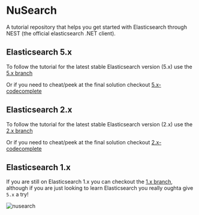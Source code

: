 ﻿# NuSearch

A tutorial repository that helps you get started with Elasticsearch through NEST (the official elasticsearch .NET client). 

## Elasticsearch 5.x

To follow the tutorial for the latest stable Elasticsearch version (5.x) use the [5.x branch](https://github.com/elastic/elasticsearch-net-example/tree/5.x)

Or if you need to cheat/peek at the final solution checkout [5.x-codecomplete](https://github.com/elastic/elasticsearch-net-example/tree/5.x-codecomplete)

## Elasticsearch 2.x

To follow the tutorial for the latest stable Elasticsearch version (2.x) use the [2.x branch](https://github.com/elastic/elasticsearch-net-example/tree/2.x)

Or if you need to cheat/peek at the final solution checkout [2.x-codecomplete](https://github.com/elastic/elasticsearch-net-example/tree/2.x-codecomplete)

## Elasticsearch 1.x

If you are still on Elasticsearch 1.x you can checkout the [1.x branch](https://github.com/elastic/elasticsearch-net-example/tree/1.x), although if you are just looking to learn Elasticsearch
you really oughta give `5.x` a try!

![nusearch](nusearch.png)
